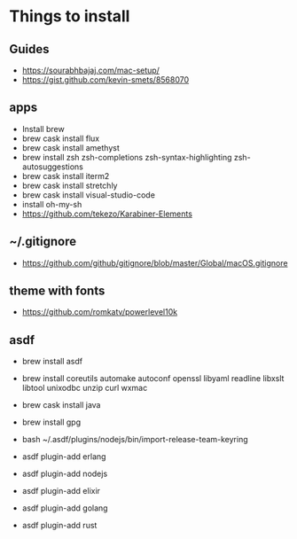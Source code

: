 # Things to install

## Guides

- https://sourabhbajaj.com/mac-setup/
- https://gist.github.com/kevin-smets/8568070

## apps
- Install brew
- brew cask install flux
- brew cask install amethyst
- brew install zsh zsh-completions zsh-syntax-highlighting zsh-autosuggestions
- brew cask install iterm2
- brew cask install stretchly
- brew cask install visual-studio-code
- install oh-my-sh
- https://github.com/tekezo/Karabiner-Elements

## ~/.gitignore
- https://github.com/github/gitignore/blob/master/Global/macOS.gitignore

## theme with fonts
- https://github.com/romkatv/powerlevel10k

## asdf
- brew install asdf
- brew install coreutils automake autoconf openssl libyaml readline libxslt libtool unixodbc unzip curl wxmac
- brew cask install java
- brew install gpg
- bash ~/.asdf/plugins/nodejs/bin/import-release-team-keyring

- asdf plugin-add erlang
- asdf plugin-add nodejs
- asdf plugin-add elixir
- asdf plugin-add golang
- asdf plugin-add rust